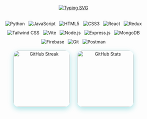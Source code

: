 
<div align="center">
  
[![Typing SVG](https://readme-typing-svg.herokuapp.com?font=Fira+Code&weight=900&size=28&pause=100000&center=true&vCenter=true&multiline=true&width=600&lines=Hello%2C+I'm+Daffa+Riandhika)](https://git.io/typing-svg)

<div align="center" style="display: flex; flex-wrap: wrap; justify-content: center; gap: 12px; padding: 20px 0;">
  
  <!-- Languages -->
  <img src="https://img.shields.io/badge/Python-3776AB?style=for-the-badge&logo=python&logoColor=white" alt="Python" />
  <img src="https://img.shields.io/badge/JavaScript-F7DF1E?style=for-the-badge&logo=javascript&logoColor=black" alt="JavaScript" />
  <img src="https://img.shields.io/badge/HTML5-E34F26?style=for-the-badge&logo=html5&logoColor=white" alt="HTML5" />
  <img src="https://img.shields.io/badge/CSS3-1572B6?style=for-the-badge&logo=css3&logoColor=white" alt="CSS3" />

  <!-- Frontend -->
  <img src="https://img.shields.io/badge/React-20232A?style=for-the-badge&logo=react&logoColor=61DAFB" alt="React" />
  <img src="https://img.shields.io/badge/Redux-593D88?style=for-the-badge&logo=redux&logoColor=white" alt="Redux" />
  <img src="https://img.shields.io/badge/Tailwind_CSS-0EA5E9?style=for-the-badge&logo=tailwind-css&logoColor=white" alt="Tailwind CSS" />
  <img src="https://img.shields.io/badge/Vite-646CFF?style=for-the-badge&logo=vite&logoColor=white" alt="Vite" />

  <!-- Backend -->
  <img src="https://img.shields.io/badge/Node.js-339933?style=for-the-badge&logo=node.js&logoColor=white" alt="Node.js" />
  <img src="https://img.shields.io/badge/Express.js-000000?style=for-the-badge&logo=express&logoColor=white" alt="Express.js" />
  <img src="https://img.shields.io/badge/MongoDB-4EA94B?style=for-the-badge&logo=mongodb&logoColor=white" alt="MongoDB" />
  <img src="https://img.shields.io/badge/Firebase-FFCA28?style=for-the-badge&logo=firebase&logoColor=black" alt="Firebase" />

  <!-- Tools -->
  <img src="https://img.shields.io/badge/Git-F05032?style=for-the-badge&logo=git&logoColor=white" alt="Git" />
  <img src="https://img.shields.io/badge/Postman-FF6C37?style=for-the-badge&logo=postman&logoColor=white" alt="Postman" />

</div>

<div align="center" style="max-width: 900px; margin: 0 auto; display: flex; flex-direction: column; align-items: center; gap: 24px;">
  <div style="display: flex; gap: 24px; flex-wrap: wrap; justify-content: center;">
    <img
      src="https://github-readme-streak-stats.herokuapp.com?user=Daffariandhika&theme=chartreuse-dark&hide_border=true"
      alt="GitHub Streak"
      height="180"
      style="border-radius: 16px; box-shadow: 0 6px 18px rgba(0, 173, 181, 0.35);"
    />
    <img
      src="https://github-readme-stats.vercel.app/api?username=Daffariandhika&show_icons=true&rank_icon=github&include_all_commits=true&theme=chartreuse-dark&hide_border=true"
      alt="GitHub Stats"
      height="180"
      style="border-radius: 16px; box-shadow: 0 6px 18px rgba(0, 173, 181, 0.35);"
    />
  </div>
</div>

</div>
